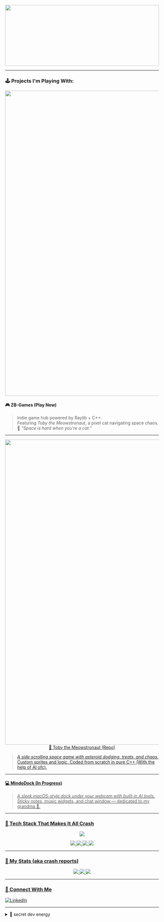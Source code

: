 <!-- README.md for zianBytes -->
<p align="center">
  <img src="https://zianbytes.github.io/banner/banner.gif" width="100%" height="200" style="border:none;"></img>
</p>

---

### 🕹️ Projects I'm Playing With:

<p align="center">
  <a href="https://zianbytes.github.io/ZB-GAMES">
    <img src="https://zianbytes.github.io/banner/subbanner3.jpg" width="1000" />
  </a>
</p>

#### 🎮 ZB-Games (Play Now)
> Indie game hub powered by Raylib + C++.  
> Featuring *Toby the Meowstronaut*, a pixel cat navigating space chaos.  
> 💬 _“Space is hard when you're a cat.”_

---

<p align="center">
  <a href="https://github.com/zianBytes/TobyTheMeowstronaut">
    <img src="https://zianbytes.github.io/banner/source.jpg" width="1000 />
   </a>
 </p>
      
---
#### 🚀 Toby the Meowstronaut (Repo)
> _A side scrolling space game with asteroid dodging, treats, and chaos._  
> Custom sprites and logic.
> Coded from scratch in pure C++ (With the help of AI ofc).

---

#### 💻 MindoDock (In Progress)
> _A sleek macOS-style dock under your webcam with built-in AI tools._  
> Sticky notes, music widgets, and chat window — dedicated to my grandma 💚.

---

### 💾 Tech Stack That Makes It All Crash

<p align="center">
  <img src="https://skillicons.dev/icons?i=cpp,html,css,js,nodejs,swift&theme=dark" />
</p>

<p align="center">
  <img src="https://img.shields.io/badge/Raylib-5.0-brightgreen?style=for-the-badge&logo=raylib&logoColor=white" />
  <img src="https://img.shields.io/badge/Three.js-000000?style=for-the-badge&logo=three.js&logoColor=white" />
  <img src="https://img.shields.io/badge/SwiftUI-FA7343?style=for-the-badge&logo=swift&logoColor=white" />
  <img src="https://img.shields.io/badge/Emscripten-FF6600?style=for-the-badge&logo=javascript&logoColor=white" />
</p>

---

### 🧠 My Stats (aka crash reports)

<p align="center">
  <img src="https://img.shields.io/badge/Commits-71-yellow?style=for-the-badge&logo=github&logoColor=white&labelColor=111827" />
  <img src="https://img.shields.io/badge/Current_Streak-1🔥-f43f5e?style=for-the-badge&labelColor=111827" />
  <img src="https://img.shields.io/badge/Total_Contributions-108-38bdf8?style=for-the-badge&labelColor=111827" />
</p>


---

### 🔗 Connect With Me

[![LinkedIn](https://img.shields.io/badge/Mohammed%20Vhuyya-blue?style=flat&logo=linkedin&logoColor=white)](https://www.linkedin.com/in/mohammed-vhuyya/)

---

<details>
<summary>🧪 secret dev energy</summary>

```bash
$ whoami
> Indie Game Dev, CS Student, Pixel Wizard
$ crash --out
> Committed to chaos. Literally.
 

